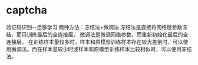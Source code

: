 # captcha
验证码识别--迁移学习
两种方法：冻结法+微调法
冻结法是直接将网络层参数冻结，而只训练最后的全连接层。
微调法是微调网络参数，而重新初始化最后的全连接层。
在训练样本量较多时，样本和原模型训练样本存在较大差别时，可以使用微调法。而在样本量较少时或样本和原模型训练样本比较相似时，可以使用冻结法。

